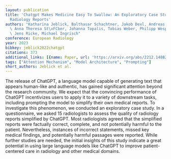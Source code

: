 ```yaml
---
layout: publication
title: 'Chatgpt Makes Medicine Easy To Swallow: An Exploratory Case Study On Simplified
  Radiology Reports'
authors: "Katharina Jeblick, Balthasar Schachtner, Jakob Dexl, Andreas Mittermeier,\
  \ Anna Theresa St\xFCber, Johanna Topalis, Tobias Weber, Philipp Wesp, Bastian Sabel,\
  \ Jens Ricke, Michael Ingrisch"
conference: European Radiology
year: 2023
bibkey: jeblick2022chatgpt
citations: 373
additional_links: [{name: Paper, url: 'https://arxiv.org/abs/2212.14882'}]
tags: ["Attention Mechanism", "Model Architecture", "Prompting"]
short_authors: Jeblick et al.
---
```

The release of ChatGPT, a language model capable of generating text that
appears human-like and authentic, has gained significant attention beyond the
research community. We expect that the convincing performance of ChatGPT
incentivizes users to apply it to a variety of downstream tasks, including
prompting the model to simplify their own medical reports. To investigate this
phenomenon, we conducted an exploratory case study. In a questionnaire, we
asked 15 radiologists to assess the quality of radiology reports simplified by
ChatGPT. Most radiologists agreed that the simplified reports were factually
correct, complete, and not potentially harmful to the patient. Nevertheless,
instances of incorrect statements, missed key medical findings, and potentially
harmful passages were reported. While further studies are needed, the initial
insights of this study indicate a great potential in using large language
models like ChatGPT to improve patient-centered care in radiology and other
medical domains.